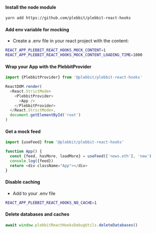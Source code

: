 #### Install the node module

```sh
yarn add https://github.com/plebbit/plebbit-react-hooks
```

#### Add env variable for mocking

- Create a .env file in your react project with the content:

```sh
REACT_APP_PLEBBIT_REACT_HOOKS_MOCK_CONTENT=1
REACT_APP_PLEBBIT_REACT_HOOKS_MOCK_CONTENT_LOADING_TIME=1000
```

#### Wrap your App with the PlebbitProvider

```js
import {PlebbitProvider} from '@plebbit/plebbit-react-hooks'

ReactDOM.render(
  <React.StrictMode>
    <PlebbitProvider>
      <App />
    </PlebbitProvider>
  </React.StrictMode>,
  document.getElementById('root')
)
```

#### Get a mock feed

```js
import {useFeed} from '@plebbit/plebbit-react-hooks'

function App() {
  const {feed, hasMore, loadMore} = useFeed(['news.eth'], 'new')
  console.log({feed})
  return <div className="App"></div>
}
```

#### Disable caching

- Add to your .env file

```sh
REACT_APP_PLEBBIT_REACT_HOOKS_NO_CACHE=1
````

#### Delete databases and caches

```js
await window.plebbitReactHooksDebugUtils.deleteDatabases()
```
